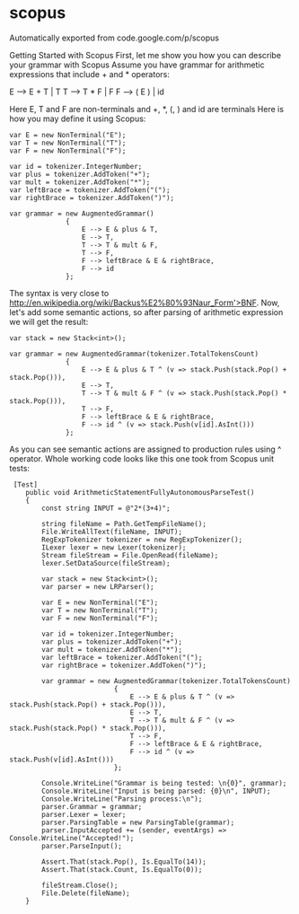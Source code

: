 # scopus
Automatically exported from code.google.com/p/scopus

Getting Started with Scopus
First, let me show you how you can describe your grammar with Scopus Assume you have grammar for arithmetic expressions that include + and * operators: 

E --> E + T | T 
T --> T * F | F 
F --> ( E ) | id 

Here E, T and F are non-terminals and +, *, (, ) and id are terminals
Here is how you may define it using Scopus:


    var E = new NonTerminal("E"); 
    var T = new NonTerminal("T"); 
    var F = new NonTerminal("F"); 
    
    var id = tokenizer.IntegerNumber; 
    var plus = tokenizer.AddToken("+"); 
    var mult = tokenizer.AddToken("*"); 
    var leftBrace = tokenizer.AddToken("("); 
    var rightBrace = tokenizer.AddToken(")");
    
    var grammar = new AugmentedGrammar() 
                  { 
                      E --> E & plus & T,
                      E --> T, 
                      T --> T & mult & F, 
                      T --> F,
                      F --> leftBrace & E & rightBrace,
                      F --> id
                  }; 

The syntax is very close to http://en.wikipedia.org/wiki/Backus%E2%80%93Naur_Form'>BNF. Now, let's add some semantic actions, so after parsing of arithmetic expression we will get the result:

    var stack = new Stack<int>();
    
    var grammar = new AugmentedGrammar(tokenizer.TotalTokensCount) 
                  { 
                      E --> E & plus & T ^ (v => stack.Push(stack.Pop() + stack.Pop())),
                      E --> T, 
                      T --> T & mult & F ^ (v => stack.Push(stack.Pop() * stack.Pop())),
                      T --> F, 
                      F --> leftBrace & E & rightBrace, 
                      F --> id ^ (v => stack.Push(v[id].AsInt())) 
                  };

As you can see semantic actions are assigned to production rules using ^ operator.
Whole working code looks like this one took from Scopus unit tests:

     [Test] 
        public void ArithmeticStatementFullyAutonomousParseTest() 
        {
            const string INPUT = @"2*(3+4)";

            string fileName = Path.GetTempFileName();
            File.WriteAllText(fileName, INPUT);
            RegExpTokenizer tokenizer = new RegExpTokenizer(); 
            ILexer lexer = new Lexer(tokenizer);
            Stream fileStream = File.OpenRead(fileName); 
            lexer.SetDataSource(fileStream); 

            var stack = new Stack<int>(); 
            var parser = new LRParser(); 

            var E = new NonTerminal("E");
            var T = new NonTerminal("T"); 
            var F = new NonTerminal("F"); 

            var id = tokenizer.IntegerNumber; 
            var plus = tokenizer.AddToken("+"); 
            var mult = tokenizer.AddToken("*"); 
            var leftBrace = tokenizer.AddToken("(");
            var rightBrace = tokenizer.AddToken(")"); 

            var grammar = new AugmentedGrammar(tokenizer.TotalTokensCount) 
                              { 
                                  E --> E & plus & T ^ (v => stack.Push(stack.Pop() + stack.Pop())), 
                                  E --> T, 
                                  T --> T & mult & F ^ (v => stack.Push(stack.Pop() * stack.Pop())), 
                                  T --> F, 
                                  F --> leftBrace & E & rightBrace, 
                                  F --> id ^ (v => stack.Push(v[id].AsInt())) 
                              }; 

            Console.WriteLine("Grammar is being tested: \n{0}", grammar); 
            Console.WriteLine("Input is being parsed: {0}\n", INPUT); 
            Console.WriteLine("Parsing process:\n"); 
            parser.Grammar = grammar; 
            parser.Lexer = lexer; 
            parser.ParsingTable = new ParsingTable(grammar); 
            parser.InputAccepted += (sender, eventArgs) => Console.WriteLine("Accepted!"); 
            parser.ParseInput(); 

            Assert.That(stack.Pop(), Is.EqualTo(14)); 
            Assert.That(stack.Count, Is.EqualTo(0)); 

            fileStream.Close(); 
            File.Delete(fileName); 
        } 
